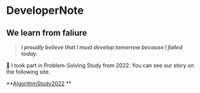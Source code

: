 # DeveloperNote

## We learn from faliure

> ***I proudly believe that I must develop tomorrow because I failed today.***

<aside>
📢 I took part in Problem-Solving Study from 2022. You can see our story on the following site.

</aside>

**[AlgorithmStudy2022](https://github.com/junghojin/AlgorithmStudy2022) **

